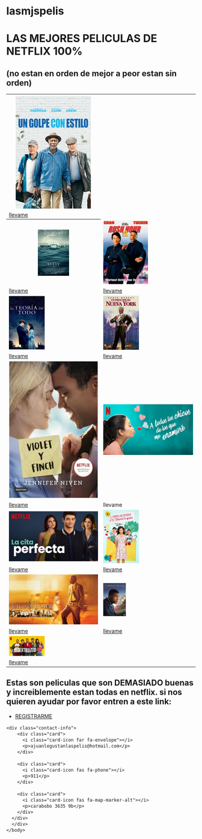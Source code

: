 # lasmjspelis
<!DOCTYPE html>
<html>
    <head>
        <div class="todo">
        <title>PELICULAS DEMASIADAS BUENAS</title>
        <meta name="viewport" content="width=device-width,initial-scale=1">
        <link rel="stylesheet" href="pelics.css">
        <link rel="stylesheet" href="https://cdnjs.cloudflare.com/ajax/libs/font-awesome/5.11.2/css/all.css">
    </head>
    <body>
        <h1>LAS MEJORES PELICULAS DE NETFLIX 100%</h1> 
        <h2> (no estan en orden de mejor a peor estan sin orden)</h2>
        <div class="middle">
            <table>
                <tr>
                    <th><a href="https://www.netflix.com/watch/80089006?trackId=13752289&tctx=0%2C0%2C4da7c6ac901486586430013b2e7152a14fd01834%3Af8ebcedb9d38392e05879251483cb6173d44e5b2%2C%2C%2C" ><img src="going in style.jpg" class="popup1" ></a></td>
                        </tr>
                        <tr>
                    <td> <a href="https://www.netflix.com/watch/80089006?trackId=13752289&tctx=0%2C0%2C4da7c6ac901486586430013b2e7152a14fd01834%3Af8ebcedb9d38392e05879251483cb6173d44e5b2%2C%2C%2C" class="btn btn1">llevame</a></td>
                </tr>
                <tr>
                    <th><a href="https://www.netflix.com/watch/80103102?trackId=13752289&tctx=0%2C0%2C80f9d91c-95ab-4ef0-88a2-2e507dfeb51a-83306420%2C%2C%2C" ><img src="sully.jpg" alt="perdon que no puedas ver la imagen de la pelicula sully" width="35%" height="45%" class="popup1"></a></th>
                    <td><a href="https://www.netflix.com/watch/60020801?trackId=13752289&tctx=0%2C0%2Cb145f17a0d92186bb03a748ee49ee537aa7596aa%3A8ae0c6bb302e2d3af5608425b32455f7e145ff4d%2C%2C%2C" ><img src="rushhour.jpg" alt="perdon por la molestia por favor contacte al creador(dan)" height="70%" width="50%" class="popup"></a></td>
                </tr>
                <tr>
                    <td><a href="https://www.netflix.com/watch/80103102?trackId=13752289&tctx=0%2C0%2C80f9d91c-95ab-4ef0-88a2-2e507dfeb51a-83306420%2C%2C%2C" class="btn btn1">llevame</a></td>
            <td><a href="https://www.netflix.com/watch/60020801?trackId=13752289&tctx=0%2C0%2Cb145f17a0d92186bb03a748ee49ee537aa7596aa%3A8ae0c6bb302e2d3af5608425b32455f7e145ff4d%2C%2C%2C" class="btn btn1">llevame</a></td>
                </tr>
                <tr>
            <td><a href="https://www.netflix.com/watch/80000644?trackId=13752289&tctx=0%2C0%2Cba17cb6b98f0e96f2c448959b11b4fce7e8f3f43%3A1bff9e0054cf6a14311a6edd14340c08b6b05447%2C%2C%2C"><img src="lateoria.jpg" alt="perdon por la molestia pero no se puede mostrar la imagen por favor contacte al creador (dan)" height="25%" width="40%" class="popup2"></a></td>
            <td><a href="https://www.netflix.com/watch/391018?trackId=13752289&tctx=0%2C1%2Cea7d09788fe4bb40e681724c5b8b786018bbcec0%3Af35fe68c3ea35e43f45f4988c5b4e4daf10b5a17%2C%2C%2C" ><img src="unprincipe.jpg" alt="perdon por la molestia por favor contacte al creador(dan)" height="25%" width="40%" class="popup2"></a></td>
                </tr>
                <tr>
            <td><a href="https://www.netflix.com/watch/80000644?trackId=13752289&tctx=0%2C0%2Cba17cb6b98f0e96f2c448959b11b4fce7e8f3f43%3A1bff9e0054cf6a14311a6edd14340c08b6b05447%2C%2C%2C" class="btn btn1">llevame</a></td>
            <td><a href="https://www.netflix.com/watch/391018?trackId=13752289&tctx=0%2C1%2Cea7d09788fe4bb40e681724c5b8b786018bbcec0%3Af35fe68c3ea35e43f45f4988c5b4e4daf10b5a17%2C%2C%2C" class="btn btn1">llevame</a></td>
            </tr>
            <tr>
            <td><a href="https://www.netflix.com/watch/80208802?trackId=13752289&tctx=0%2C0%2Cb160097a302959f9aa3f0180a469eca0ada74c4f%3A0af5bd21f29107b39ecb8ed245c5ae3a5d225751%2C%2C%2C" ><img src="violetyfinch.jpg" alt="por favor contacte al creador (dan)" class="popup1"></a> </td>
            <td><a href="https://www.netflix.com/watch/80203147?trackId=13752289&tctx=0%2C0%2Ca66c847d-e277-42fc-baa4-804f049c731e-552934%2C%2C%2C" ><img src="atodosloschicosdelosquemeenamore.jpg" alt="perdon pero la mommlestia por favor contacta al creador (dan)" class="popup"></a></td>
        </tr>
        <tr>
        <td><a href="https://www.netflix.com/watch/80208802?trackId=13752289&tctx=0%2C0%2Cb160097a302959f9aa3f0180a469eca0ada74c4f%3A0af5bd21f29107b39ecb8ed245c5ae3a5d225751%2C%2C%2C" class="btn btn1"> llevame</a></td>
        <td><a href="https://www.netflix.com/watch/80203147?trackId=13752289&tctx=0%2C0%2Ca66c847d-e277-42fc-baa4-804f049c731e-552934%2C%2C%2C" class="btn btn1"></a>llevame</a></td>
        </tr>
            <tr>
               <td><a href="https://www.netflix.com/watch/81019888?trackId=13752289&tctx=0%2C0%2Cc2c58233e96e38283c51466402cd77785ba3b936%3A67ddc372f74d86f52e955bdd1f5f016c928c2797%2C%2C%2C"><img src="lacitaperfecta.jpg" alt="si no te anda perdon por la molestia" class="popup"></a></td>
               <td><a href="https://www.netflix.com/watch/81030842?trackId=13752289&tctx=0%2C2%2C2fdeceaab8935994eea1bfd50989351df601ca60%3Ab4b5c9fe46d5ba47e68944550c2e9f59f295c800%2C%2C%2C"><img src="atodosloschicos2.jpg" alt="perdon por la molestia la foto esta esta bajo mantenimiento por favor contacte al creador" height="70%" width="40%" class="popup1"></a></td>
            </tr>
            <tr>
                <td> <a href="https://www.netflix.com/watch/81019888?trackId=13752289&tctx=0%2C0%2Cc2c58233e96e38283c51466402cd77785ba3b936%3A67ddc372f74d86f52e955bdd1f5f016c928c2797%2C%2C%2C" class="btn btn1"> llevame</a> </td>
                <td><a href="https://www.netflix.com/watch/81030842?trackId=13752289&tctx=0%2C2%2C2fdeceaab8935994eea1bfd50989351df601ca60%3Ab4b5c9fe46d5ba47e68944550c2e9f59f295c800%2C%2C%2C" class="btn btn1">llevame</a></td>
            </tr>
            <tr>
                <td><a href="https://www.netflix.com/watch/70019004?trackId=253888015&tctx=9%2C2%2Cb3ca7cb3-cdb1-41a0-9445-5757c45199b0-60083552%2C00d2c600-3be9-471a-8d7a-3472bd242569_55696946X28X10130X1591025340984%2C00d2c600-3be9-471a-8d7a-3472bd242569_ROOT%2C"><img src="juegodehonor.jpg" alt="perdon por la molestia por favor contacte al creador(dan)" class="popup"></td></a>
                <td> <a href="https://www.netflix.com/watch/80064511?trackId=253788158&tctx=2%2C5%2Cd15a72cf-7cd9-4a75-88b5-a63083706754-54656886%2C3de223ea-9f04-4b6d-9802-efbd9cd613d1_11413302X54XX1591025611103%2C3de223ea-9f04-4b6d-9802-efbd9cd613d1_ROOT%2C"><img src="laverdadoculta.jpg" alt="perdon por la molestia por favor contacte al creador(dan)" height="50%" width="25%" class="popup1"></a></td>
            </tr>
            <tr>
                <td><a href="https://www.netflix.com/watch/70019004?trackId=253888015&tctx=9%2C2%2Cb3ca7cb3-cdb1-41a0-9445-5757c45199b0-60083552%2C00d2c600-3be9-471a-8d7a-3472bd242569_55696946X28X10130X1591025340984%2C00d2c600-3be9-471a-8d7a-3472bd242569_ROOT%2C" class="btn btn1">llevame</a></td>
                <td> <a href="https://www.netflix.com/watch/80064511?trackId=253788158&tctx=2%2C5%2Cd15a72cf-7cd9-4a75-88b5-a63083706754-54656886%2C3de223ea-9f04-4b6d-9802-efbd9cd613d1_11413302X54XX1591025611103%2C3de223ea-9f04-4b6d-9802-efbd9cd613d1_ROOT%2C" class="btn btn1">llevame</a></td>
            </tr>
            <tr>
                <td><a href="https://www.netflix.com/watch/80231419?trackId=253847155&tctx=1%2C32%2C442e59f7-f84e-46af-a8d8-d1145c2193e4-69940072%2C00d2c600-3be9-471a-8d7a-3472bd242569_55696938X28X6548X1591025340984%2C00d2c600-3be9-471a-8d7a-3472bd242569_ROOT%2C"><img src="sextillizos.jpg" alt="perdon por la molestia por favor contatacte al creador (dan)" height="40%" width="40%" class="popup"></td>
            </tr>
            <tr>
                <td> <a href="https://www.netflix.com/watch/80231419?trackId=253847155&tctx=1%2C32%2C442e59f7-f84e-46af-a8d8-d1145c2193e4-69940072%2C00d2c600-3be9-471a-8d7a-3472bd242569_55696938X28X6548X1591025340984%2C00d2c600-3be9-471a-8d7a-3472bd242569_ROOT%2C" class="btn btn1">llevame</a></td>
    </table>
    <h2> Estas son peliculas que son DEMASIADO buenas y increiblemente estan todas en netflix. si nos quieren ayudar por favor entren a este link:</h2>
    <ul>
        <li> <a href="sign up.html" class="btn btn3"> REGISTRARME</a> </li>
    </ul>

    <div class="contact-info">
        <div class="card">
          <i class="card-icon far fa-envelope"></i>
          <p>ajuanlegustanlaspelis@hotmail.com</p>
        </div>
  
        <div class="card">
          <i class="card-icon fas fa-phone"></i>
          <p>911</p>
        </div>
  
        <div class="card">
          <i class="card-icon fas fa-map-marker-alt"></i>
          <p>carabobo 3635 9b</p>
        </div>
      </div>
      </div>
    </body>
</html>
